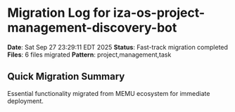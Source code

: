 # Migration Log for iza-os-project-management-discovery-bot

**Date**: Sat Sep 27 23:29:11 EDT 2025
**Status**: Fast-track migration completed
**Files**:        6 files migrated
**Pattern**: project,management,task

## Quick Migration Summary
Essential functionality migrated from MEMU ecosystem for immediate deployment.
